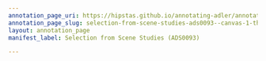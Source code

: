 ```yaml
---
annotation_page_uri: https://hipstas.github.io/annotating-adler/annotations/selection-from-scene-studies-ads0093--canvas-1-theory-and-technique.json
annotation_page_slug: selection-from-scene-studies-ads0093--canvas-1-theory-and-technique
layout: annotation_page
manifest_label: Selection from Scene Studies (ADS0093)

---
```

